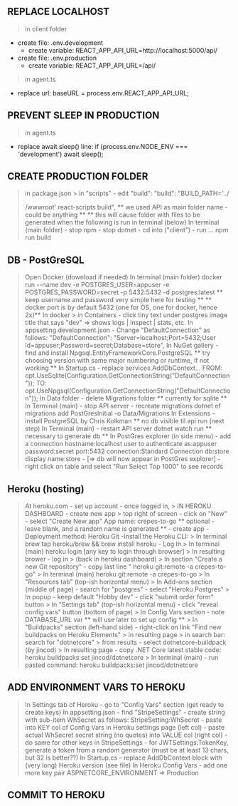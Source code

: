 ## REPLACE LOCALHOST
> in client folder
  - create file:
    .env.development
    - create variable:
      REACT_APP_API_URL=http://localhost:5000/api/
  - create file:
    .env.production    
    - create variable:
      REACT_APP_API_URL=/api/
> in agent.ts
  - replace url:
    baseURL = process.env.REACT_APP_API_URL;

## PREVENT SLEEP IN PRODUCTION
> in agent.ts
  - replace await sleep() line:
    if (process.env.NODE_ENV === 'development') await sleep();

## CREATE PRODUCTION FOLDER
  > in package.json
    > in "scripts"
      - edit "build":
        "build": "BUILD_PATH='../<main folder name>/wwwroot' react-scripts build",
          ** we used API as main folder name - could be anything **
          ** this will cause folder with files to be generated when the following is run in terminal (below)
  > In terminal (main folder)
    - stop npm
    - stop dotnet
    - cd into <react app folder> ("client")
    - run ...
          npm run build

## DB - PostGreSQL
  > Open Docker (download if needed)
  > In terminal (main folder)
    docker run --name dev -e POSTGRES_USER=appuser -e POSTGRES_PASSWORD=secret -p 5432:5432 -d postgres:latest
      ** keep username and password very simple here for testing **
      ** docker port is by default 5432 (one for OS, one for docker, hence 2x)**
  > In docker
    > in Containers
      - click tiny text under postgres image title that says "dev" => shows logs | inspect | stats, etc.
  > In appsetting.development.json
    - Change "DefaultConnection" as follows:
      "DefaultConnection": "Server=localhost;Port=5432;User Id=appuser;Password=secret;Database=store",
  > In NuGet gallery 
    - find and install Npgsql.EntityFrameworkCore.PostgreSQL
      ** try choosing version with same major numbering or runtime, if not working **
  > In Startup.cs
    - replace services.AddDbContext<StoreContext>...
      FROM:
        opt.UseSqlite(Configuration.GetConnectionString("DefaultConnection"));
      TO:
        opt.UseNpgsql(Configuration.GetConnectionString("DefaultConnection"));
  > In Data folder
    - delete Migrations folder
      ** currently for sqlite **
  > In Terminal (main)
    - stop API server
    - recreate migrations
      dotnet ef migrations add PostGresInitial -o Data/Migrations
  > In Extensions
    - install
      PostgreSQL by Chris Kolkman
        ** no db visible til api run (next step)
  > In Terminal (main)
    - restart API server
      dotnet watch run
        ** necessary to generate db **
  > In PostGres explorer (in side menu)
    - add a connection
      hostname:localhost
      user to authenticate as:appuser
      password:secret
      port:5432
      connection:Standard Connection
      db:store
      display name:store
    - [=> db will now appear in PostGres explorer]
    - right click on table and select "Run Select Top 1000" to see records

## Heroku (hosting)
  > At heroku.com
    - set up account
      - once logged in,
        > IN HEROKU DASHBOARD
          - create new app
            > top right of screen
              - click on "New"
              - select "Create New app"
                App name: crepes-to-go
                  ** optional - leave blank, and a random name is generated **
              - create app
          - Deployment method: Heroku Git
          -Install the Heroku CLI:
            > In terminal
              brew tap heroku/brew && brew install heroku
            - Log In
              > In terminal (main)
                heroku login
                [any key to login through browser]
                > In resulting brower
                  - log in
          > (back in heroku dashboard)
            > In section "Create a new Git repository"
              - copy last line " heroku git:remote -a crepes-to-go"
            > In terminal (main)
               heroku git:remote -a crepes-to-go
          > In "Resources tab" (top-ish horizontal menu)
            > In Add-ons section (middle of page)
              - search for "postgres"
              - select "Heroku Postgres"
                > In popup
                  - keep default "Hobby dev"
                  - click "submit order form" button
          > In "Settings tab" (top-ish horizontal menu)
            - click "reveal config vars" button (bottom of page)
            > In Config Vars section
              - note DATABASE_URL var
                ** will use later to set up config **
            > In "Buildpacks" section (left-hand side)
              - right-click on link "Find new buildpacks on Heroku Elements"
                > in resulting page
                  > in search bar: 
                    search for "dotnetcore"
                    > from results
                      - select 
                        dotnetcore-buildpack (by jincod)
                        > In resulting page
                          - copy .NET Core latest stable code:
                            heroku buildpacks:set jincod/dotnetcore
                        > In terminal (main)
                          - run pasted command:
                            heroku buildpacks:set jincod/dotnetcore

## ADD ENVIRONMENT VARS TO HEROKU
  > In Settings tab of Heroku
    - go to "Config Vars" section (get ready to create keys)
  > In appsetting.json
    - find "StripeSettings"
    - create string with sub-item WhSecret as follows:
      StripeSetting:WhSecret
    - paste into KEY col of Config Vars in Heroku settings page (left col)
    - paste actual WhSecret secret string (no quotes) into VALUE col (right col)
    - do same for other keys in StripeSettings
    - for JWTSettings:TokenKey, generate a token from a random generator (must be at least 13 chars, but 32 is better??)
  > In Startup.cs
    - replace AddDbContext block with (very long) Heroku version (see file)
  > In Heroku Config Vars
    - add one more key pair
      ASPNETCORE_ENVIRONMENT => Production

## COMMIT TO HEROKU
      
